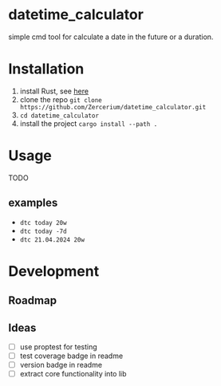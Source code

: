 # datetime_calculator

simple cmd tool for calculate a date in the future or a duration.

# Installation

1. install Rust, see [here](https://www.rust-lang.org/tools/install)
2. clone the repo `git clone https://github.com/Zercerium/datetime_calculator.git`
3. `cd datetime_calculator`
4. install the project `cargo install --path .`

# Usage

TODO

## examples

- `dtc today 20w`
- `dtc today -7d`
- `dtc 21.04.2024 20w`

# Development

## Roadmap

## Ideas

- [ ] use proptest for testing
- [ ] test coverage badge in readme
- [ ] version badge in readme
- [ ] extract core functionality into lib
